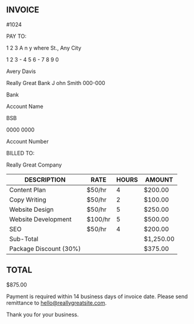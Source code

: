 ## INVOICE

#1024

PAY TO:

1 2 3   A n y where St., Any City

1 2 3 - 4 5 6 - 7 8 9 0

Avery Davis

Really Great Bank J ohn Smith 000-000

Bank

Account Name

BSB

0000 0000

Account Number

BILLED TO:

Really Great Company

| DESCRIPTION            | RATE    | HOURS   | AMOUNT    |
|------------------------|---------|---------|-----------|
| Content Plan           | $50/hr  | 4       | $200.00   |
| Copy Writing           | $50/hr  | 2       | $100.00   |
| Website Design         | $50/hr  | 5       | $250.00   |
| Website Development    | $100/hr | 5       | $500.00   |
| SEO                    | $50/hr  | 4       | $200.00   |
| Sub-Total              |         |         | $1,250.00 |
| Package Discount (30%) |         |         | $375.00   |

## TOTAL

$875.00

Payment is required within 14 business days of invoice date. Please send remittance to hello@reallygreatsite.com.

Thank you for your business.